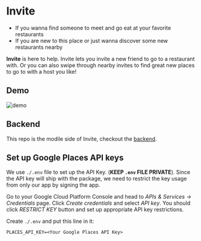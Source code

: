 # Invite

- If you wanna find someone to meet and go eat at your favorite restaurants
- If you are new to this place or just wanna discover some new restaurants nearby

**Invite** is here to help. Invite lets you invite a new friend to go to a restaurant with. Or you can also swipe through nearby invites to find great new places to go to with a host you like!

## Demo
![demo](demo/invite_demo.gif)

## Backend
This repo is the modile side of Invite, checkout the [backend](https://github.com/archelangelo/eventplus).

## Set up Google Places API keys

We use `./.env` file to set up the API Key. (**KEEP `.env` FILE PRIVATE**). Since the API key will ship with the package, we need to restrict the key usage from only our app by signing the app.

Go to your Google Cloud Platform Console and head to *APIs & Services -> Credentials* page. Click *Create credentials* and select *API key*. You should click *RESTRICT KEY* button and set up appropriate API key restrictions.

Create `./.env` and put this line in it:
```
PLACES_API_KEY=<Your Google Places API Key>
```
